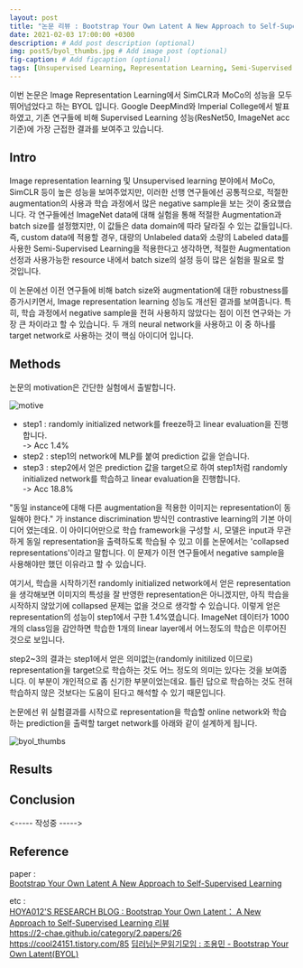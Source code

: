 ```yaml
---
layout: post
title: "논문 리뷰 : Bootstrap Your Own Latent A New Approach to Self-Supervised Learning"
date: 2021-02-03 17:00:00 +0300
description: # Add post description (optional)
img: post5/byol_thumbs.jpg # Add image post (optional)
fig-caption: # Add figcaption (optional)
tags: [Unsupervised Learning, Representation Learning, Semi-Supervised Learning]
---
```

이번 논문은 Image Representation Learning에서 SimCLR과 MoCo의 성능을 모두 뛰어넘었다고 하는 BYOL 입니다. Google DeepMind와 Imperial College에서 발표하였고, 기존 연구들에 비해 Supervised Learning 성능(ResNet50, ImageNet acc 기준)에 가장 근접한 결과를 보여주고 있습니다. 

## Intro 
 Image representation learning 및 Unsupervised learning 분야에서 MoCo, SimCLR 등이 높은 성능을 보여주었지만, 이러한 선행 연구들에선 공통적으로, 적절한 augmentation의 사용과 학습 과정에서 많은 negative sample을 보는 것이 중요했습니다. 각 연구들에선 ImageNet data에 대해 실험을 통해 적절한 Augmentation과 batch size를 설정했지만, 이 값들은 data domain에 따라 달라질 수 있는 값들입니다. 즉, custom data에 적용할 경우, 대량의 Unlabeled data와 소량의 Labeled data를 사용한 Semi-Supervised Learning을 적용한다고 생각하면, 적절한 Augmentation 선정과 사용가능한 resource 내에서 batch size의 설정 등이 많은 실험을 필요로 할 것입니다.   

 이 논문에선 이전 연구들에 비해 batch size와 augmentation에 대한 robustness를 증가시키면서, Image representation learning 성능도 개선된 결과를 보여줍니다. 특히, 학습 과정에서 negative sample을 전혀 사용하지 않았다는 점이 이전 연구와는 가장 큰 차이라고 할 수 있습니다. 두 개의 neural network을 사용하고 이 중 하나를 target network로 사용하는 것이 핵심 아이디어 입니다.

## Methods
논문의 motivation은 간단한 실험에서 출발합니다. 

![motive]({{site.baseurl}}/assets/img/post5/motive.jpg)

* step1 : randomly initialized network를 freeze하고 linear evaluation을 진행합니다.  
-> Acc 1.4%
* step2 : step1의 network에 MLP를 붙여 prediction 값을 얻습니다.
* step3 : step2에서 얻은 prediction 값을 target으로 하여 step1처럼 randomly initialized network를 학습하고 linear evaluation을 진행합니다.   
-> Acc 18.8%

"동일 instance에 대해 다른 augmentation을 적용한 이미지는 representation이 동일해야 한다." 가 instance discrimination 방식인 contrastive learning의 기본 아이디어 였는데요. 이 아이디어만으로 학습 framework을 구성할 시, 모델은 input과 무관하게 동일 representation을 출력하도록 학습될 수 있고 이를 논문에서는 'collapsed representations'이라고 말합니다. 이 문제가 이전 연구들에서 negative sample을 사용해야만 했던 이유라고 할 수 있습니다.

여기서, 학습을 시작하기전 randomly initialized network에서 얻은 representation을 생각해보면 이미지의 특성을 잘 반영한 representation은 아니겠지만, 아직 학습을 시작하지 않았기에 collapsed 문제는 없을 것으로 생각할 수 있습니다. 이렇게 얻은 representation의 성능이 step1에서 구한 1.4%였습니다. ImageNet 데이터가 1000개의 class임을 감안하면 학습한 1개의 linear layer에서 어느정도의 학습은 이루어진 것으로 보입니다.

step2~3의 결과는 step1에서 얻은 의미없는(randomly initilized 이므로) representation을 target으로 학습하는 것도 어느 정도의 의미는 있다는 것을 보여줍니다. 이 부분이 개인적으로 좀 신기한 부분이었는데요. 틀린 답으로 학습하는 것도 전혀 학습하지 않은 것보다는 도움이 된다고 해석할 수 있기 때문입니다.

논문에선 위 실험결과를 시작으로 representation을 학습할 online network와 학습하는 prediction을 출력할 target network를 아래와 같이 설계하게 됩니다.

![byol_thumbs]({{site.baseurl}}/assets/img/post5/byol_thumbs.jpg)





## Results

## Conclusion


<----- 작성중 ----->



## Reference 
paper :  
<a href="https://arxiv.org/abs/2006.07733​">Bootstrap Your Own Latent A New Approach to Self-Supervised Learning</a>

etc :   
<a href="https://hoya012.github.io/blog/byol/">HOYA012'S RESEARCH BLOG : Bootstrap Your Own Latent： A New Approach to Self-Supervised Learning 리뷰</a>  
<a href="https://2-chae.github.io/category/2.papers/26">https://2-chae.github.io/category/2.papers/26</a>  
<a href="https://cool24151.tistory.com/85">https://cool24151.tistory.com/85</a> 
<a href="https://www.youtube.com/watch?v=BuyWUSPJicM">딥러닝논문읽기모임 : 조용민 - Bootstrap Your Own Latent(BYOL)</a> 
  







